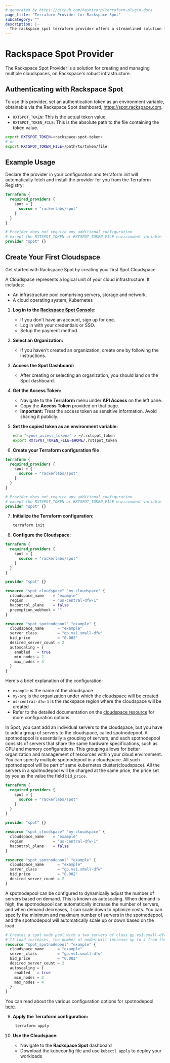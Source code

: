 ```yaml
---
# generated by https://github.com/hashicorp/terraform-plugin-docs
page_title: "Terraform Provider for Rackspace Spot"
subcategory: ""
description: |-
  The rackspace spot terraform provider offers a streamlined solution for creating and managing cloudspaces on Rackspace's robust infrastructure.
---
```


# Rackspace Spot Provider

The Rackspace Spot Provider is a solution for creating and managing multiple cloudspaces, on Rackspace's robust infrastructure.

## Authenticating with Rackspace Spot

To use this provider, set an authentication token as an environment variable, obtainable via the Rackspace Spot dashboard, https://spot.rackspace.com.

- `RXTSPOT_TOKEN`:  This is the actual token value.
- `RXTSPOT_TOKEN_FILE`: This is the absolute path to the file containing the token value.

```bash
export RXTSPOT_TOKEN=<rackspace-spot-token>
# or
export RXTSPOT_TOKEN_FILE=/path/to/token/file
```

## Example Usage

Declare the provider in your configuration and terraform init will automatically fetch and install the provider for you from the Terraform Registry:

```terraform
terraform {
  required_providers {
    spot = {
      source = "rackerlabs/spot"
    }
  }
}

# Provider does not require any additional configuration 
# except the RXTSPOT_TOKEN or RXTSPOT_TOKEN_FILE environment variable
provider "spot" {}
```

## Create Your First Cloudspace

Get started with Rackspace Spot by creating your first Spot Cloudspace.

A Cloudspace represents a logical unit of your cloud infrastructure. It includes:

 - An infrastructure pool comprising servers, storage and network.
 - A cloud operating system, Kubernetes

1. **Log in to the [Rackspace Spot Console](https://spot.rackspace.com):**
   - If you don't have an account, sign up for one.
   - Log in with your credentials or SSO.
   - Setup the payment method.

2. **Select an Organization:**
   - If you haven't created an organization, create one by following the instructions.

3. **Access the Spot Dashboard:**
   - After creating or selecting an organization, you should land on the Spot dashboard.

4. **Get the Access Token:**
   - Navigate to the **Terraform** menu under **API Access** on the left pane.
   - Copy the **Access Token** provided on that page.
   - **Important:** Treat the access token as sensitive information. Avoid sharing it publicly.

5. **Set the copied token as an environment variable:**

     ```bash
     echo "<your_access_token>" > ~/.rxtspot_token
     export RXTSPOT_TOKEN_FILE=$HOME/.rxtspot_token
     ```

6. **Create your Terraform configuration file**

```terraform
terraform {
  required_providers {
    spot = {
      source = "rackerlabs/spot"
    }
  }
}

# Provider does not require any additional configuration 
# except the RXTSPOT_TOKEN or RXTSPOT_TOKEN_FILE environment variable
provider "spot" {}
```

7. **Initialize the Terraform configuration:**

     ```bash
     terraform init
     ```

8. **Configure the Cloudspace:**

```terraform
terraform {
  required_providers {
    spot = {
      source = "rackerlabs/spot"
    }
  }
}

provider "spot" {}

resource "spot_cloudspace" "my-cloudspace" {
  cloudspace_name    = "example"
  region             = "us-central-dfw-1"
  hacontrol_plane    = false
  preemption_webhook = ""
}

resource "spot_spotnodepool" "example" {
  cloudspace_name      = "example"
  server_class         = "gp.vs1.small-dfw"
  bid_price            = "0.002"
  desired_server_count = 2
  autoscaling = {
    enabled   = true
    min_nodes = 2
    max_nodes = 4
  }
}
```

Here's a brief explanation of the configuration:

- `example` is the name of the cloudspace
- `my-org` is the organization under which the cloudspace will be created
- `us-central-dfw-1` is the rackspace region where the cloudspace will be created
- Refer to the detailed documentation on the [cloudspace resource](resources/cloudspace.md) for more configuration options.

In Spot, you cant add an individual servers to the cloudspace, but you have to add a group of servers to the cloudspace, called spotnodepool. A spotnodepool is essentially a grouping of servers, and each spotnodepool consists of servers that share the same hardware specifications, such as CPU and memory configurations. This grouping allows for better organization and management of resources within your cloud environment. You can specify multiple spotnodepool in a cloudspace. All such spotnodepool will be part of same kubernetes cluster(cloudspace). All the servers in a spotnodepool will be charged at the same price, the price set by you as the value the field `bid_price`.

```terraform
terraform {
  required_providers {
    spot = {
      source = "rackerlabs/spot"
    }
  }
}

provider "spot" {}

resource "spot_cloudspace" "my-cloudspace" {
  cloudspace_name    = "example"
  region             = "us-central-dfw-1"
  hacontrol_plane    = false
}

resource "spot_spotnodepool" "example" {
  cloudspace_name      = "example"
  server_class         = "gp.vs1.small-dfw"
  bid_price            = "0.002"
  desired_server_count = 2
}
```

A spotnodepool can be configured to dynamically adjust the number of servers based on demand. This is known as autoscaling. When demand is high, the spotnodepool can automatically increase the number of servers, and when demand decreases, it can scale down to optimize costs. You can specify the minimum and maximum number of servers in the spotnodepool, and the spotnodepool will automatically scale up or down based on the load. 

```terraform
# Creates a spot node pool with a two servers of class gp.vs1.small-dfw and autoscaling enabled.
# If load increases, the number of nodes will increase up to 4 from the minimum of 2.
resource "spot_spotnodepool" "example" {
  cloudspace_name      = "example"
  server_class         = "gp.vs1.small-dfw"
  bid_price            = "0.002"
  desired_server_count = 2
  autoscaling = {
    enabled   = true
    min_nodes = 2
    max_nodes = 4
  }
}
```

You can read about the various configuration options for spotnodepool [here](resources/spotnodepool.md).

9. **Apply the Terraform configuration:**

     ```bash
      terraform apply
      ```

10. **Use the Cloudspace:**
    - Navigate to the **Rackspace Spot** dashboard
    -  Download the kubeconfig file and use `kubectl apply` to deploy your workloads
